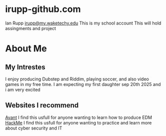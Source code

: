 # irupp-github.com
Ian Rupp
irupp@my.waketechy.edu
This is my school account 
This will hold assingments and project
# About Me
## My Intrestes
I enjoy producing Dubstep and Riddim, playing soccer, and also video games in my free time. I am expecting my first daughter sep 20th 2025 and i am very excited
## Websites I recommend 
[Avant](https://avantsamples.com/courses/samplifire-producers-guide/) I find this usfull for anyone wanting to learn how to produce EDM
[HackMe](https://tryhackme.com/paths) I find this usfull for anyone wanting to practice and learn more about cyber security and IT
